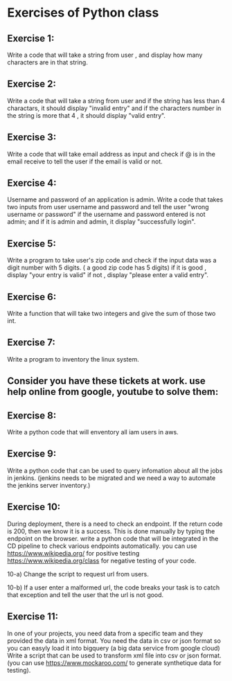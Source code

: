 # Exercises of Python class

## Exercise 1:  

Write a code that will take a string from user , and display how many characters are in that string.

## Exercise 2:

Write a code that will take a string from user and if the string has less than 4 charactars, it should display "invalid entry"
and if the characters number in the string is more that 4 , it should display "valid entry".

## Exercise 3:

Write a code that will take email address as input and check if @ is in the email receive to tell the user if the email is valid or not.

## Exercise 4:

Username and password of an application is admin. Write a code that takes two inputs from  user  username and password and tell the user "wrong username or password" if the username 
and password entered is not admin; and if it is admin and admin, it display "successfully login".

## Exercise 5:

Write a program to take user's zip code and check if the input data was a digit number with 5 digits. ( a good zip code has 5 digits)
if it is good , display "your entry is valid" if not , display "please enter a valid entry".

## Exercise 6:

Write a function that will take two integers and give the sum of those two int.

## Exercise 7:

Write a program to inventory the linux system.

## Consider you have these tickets at work. use help online from google, youtube to solve them:

## Exercise 8:

Write a python code that will enventory all iam users in aws.

## Exercise 9:

Write a python code that can be used to query infomation about all the jobs in jenkins. (jenkins needs to be migrated and we 
need a way to automate the jenkins server inventory.)

## Exercise 10:

During deployment, there is a need to check an endpoint. If the return code is 200, then 
we know it is a success. This is done manually by typing the endpoint on the browser.
write a python code that will be integrated in the CD pipeline to check various endpoints automatically.
you can use https://www.wikipedia.org/ for positive testing https://www.wikipedia.org/class for negative testing of your code.

10-a) Change the script to request url from users.

10-b) If a user enter a malformed url, the code breaks your task is to catch that exception and tell the user that the url is not good.

## Exercise 11:

In one of your projects, you need data from a specific team and they provided the data in xml format.
You need the data in csv or json format so you can easyly load it into bigquery (a big data service from google cloud)
Write a script that can be used to transform xml file into csv or json format. (you can use https://www.mockaroo.com/ to generate synthetique data for testing).


